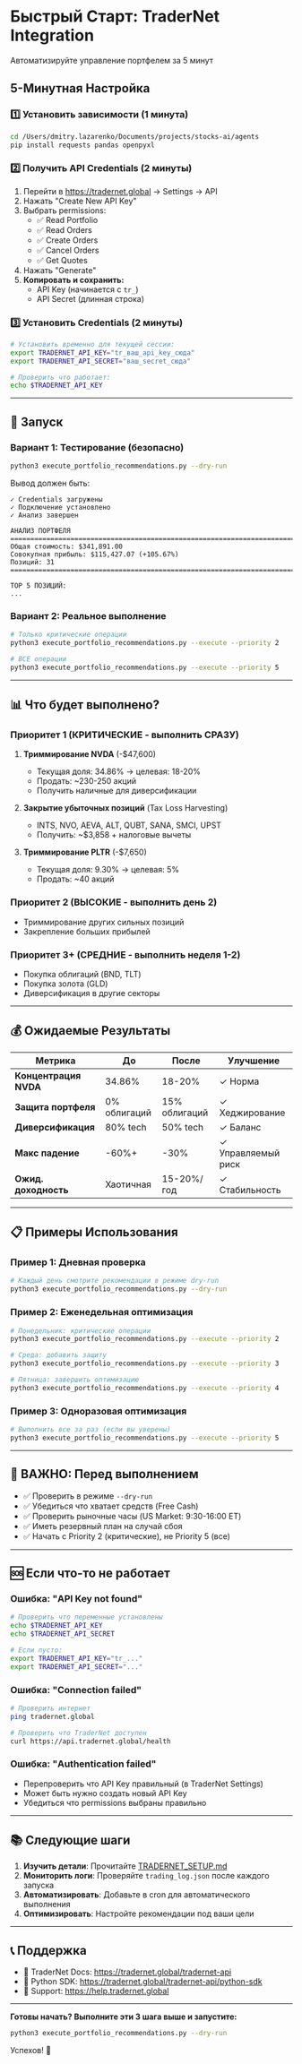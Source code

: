 # Быстрый Старт: TraderNet Integration

Автоматизируйте управление портфелем за 5 минут

## 5-Минутная Настройка

### 1️⃣ Установить зависимости (1 минута)

```bash
cd /Users/dmitry.lazarenko/Documents/projects/stocks-ai/agents
pip install requests pandas openpyxl
```

### 2️⃣ Получить API Credentials (2 минуты)

1. Перейти в https://tradernet.global → Settings → API
2. Нажать "Create New API Key"
3. Выбрать permissions:
   - ✅ Read Portfolio
   - ✅ Read Orders
   - ✅ Create Orders
   - ✅ Cancel Orders
   - ✅ Get Quotes
4. Нажать "Generate"
5. **Копировать и сохранить:**
   - API Key (начинается с `tr_`)
   - API Secret (длинная строка)

### 3️⃣ Установить Credentials (2 минуты)

```bash
# Установить временно для текущей сессии:
export TRADERNET_API_KEY="tr_ваш_api_key_сюда"
export TRADERNET_API_SECRET="ваш_secret_сюда"

# Проверить что работает:
echo $TRADERNET_API_KEY
```

---

## 🚀 Запуск

### Вариант 1: Тестирование (безопасно)

```bash
python3 execute_portfolio_recommendations.py --dry-run
```

Вывод должен быть:
```
✓ Credentials загружены
✓ Подключение установлено
✓ Анализ завершен

АНАЛИЗ ПОРТФЕЛЯ
================================================================================
Общая стоимость: $341,891.00
Совокупная прибыль: $115,427.07 (+105.67%)
Позиций: 31
================================================================================

TOP 5 ПОЗИЦИЙ:
...
```

### Вариант 2: Реальное выполнение

```bash
# Только критические операции
python3 execute_portfolio_recommendations.py --execute --priority 2

# ВСЕ операции
python3 execute_portfolio_recommendations.py --execute --priority 5
```

---

## 📊 Что будет выполнено?

### Приоритет 1 (КРИТИЧЕСКИЕ - выполнить СРАЗУ)

1. **Триммирование NVDA** (-$47,600)
   - Текущая доля: 34.86% → целевая: 18-20%
   - Продать: ~230-250 акций
   - Получить наличные для диверсификации

2. **Закрытие убыточных позиций** (Tax Loss Harvesting)
   - INTS, NVO, AEVA, ALT, QUBT, SANA, SMCI, UPST
   - Получить: ~$3,858 + налоговые вычеты

3. **Триммирование PLTR** (-$7,650)
   - Текущая доля: 9.30% → целевая: 5%
   - Продать: ~40 акций

### Приоритет 2 (ВЫСОКИЕ - выполнить день 2)

- Триммирование других сильных позиций
- Закрепление больших прибылей

### Приоритет 3+ (СРЕДНИЕ - выполнить неделя 1-2)

- Покупка облигаций (BND, TLT)
- Покупка золота (GLD)
- Диверсификация в другие секторы

---

## 💰 Ожидаемые Результаты

| Метрика | До | После | Улучшение |
|---------|-----|-------|-----------|
| **Концентрация NVDA** | 34.86% | 18-20% | ✓ Норма |
| **Защита портфеля** | 0% облигаций | 15% облигаций | ✓ Хеджирование |
| **Диверсификация** | 80% tech | 50% tech | ✓ Баланс |
| **Макс падение** | -60%+ | -30% | ✓ Управляемый риск |
| **Ожид. доходность** | Хаотичная | 15-20%/год | ✓ Стабильность |

---

## 📋 Примеры Использования

### Пример 1: Дневная проверка

```bash
# Каждый день смотрите рекомендации в режиме dry-run
python3 execute_portfolio_recommendations.py --dry-run
```

### Пример 2: Еженедельная оптимизация

```bash
# Понедельник: критические операции
python3 execute_portfolio_recommendations.py --execute --priority 2

# Среда: добавить защиту
python3 execute_portfolio_recommendations.py --execute --priority 3

# Пятница: завершить оптимизацию
python3 execute_portfolio_recommendations.py --execute --priority 4
```

### Пример 3: Одноразовая оптимизация

```bash
# Выполнить все за раз (если вы уверены)
python3 execute_portfolio_recommendations.py --execute --priority 5
```

---

## 🛑 ВАЖНО: Перед выполнением

- ✅ Проверить в режиме `--dry-run`
- ✅ Убедиться что хватает средств (Free Cash)
- ✅ Проверить рыночные часы (US Market: 9:30-16:00 ET)
- ✅ Иметь резервный план на случай сбоя
- ✅ Начать с Priority 2 (критические), не Priority 5 (все)

---

## 🆘 Если что-то не работает

### Ошибка: "API Key not found"

```bash
# Проверить что переменные установлены
echo $TRADERNET_API_KEY
echo $TRADERNET_API_SECRET

# Если пусто:
export TRADERNET_API_KEY="tr_..."
export TRADERNET_API_SECRET="..."
```

### Ошибка: "Connection failed"

```bash
# Проверить интернет
ping tradernet.global

# Проверить что TraderNet доступен
curl https://api.tradernet.global/health
```

### Ошибка: "Authentication failed"

- Перепроверить что API Key правильный (в TraderNet Settings)
- Может быть нужно создать новый API Key
- Убедиться что permissions выбраны правильно

---

## 📚 Следующие шаги

1. **Изучить детали**: Прочитайте [TRADERNET_SETUP.md](./TRADERNET_SETUP.md)
2. **Мониторить логи**: Проверяйте `trading_log.json` после каждого запуска
3. **Автоматизировать**: Добавьте в cron для автоматического выполнения
4. **Оптимизировать**: Настройте рекомендации под ваши цели

---

## 📞 Поддержка

- 📖 TraderNet Docs: https://tradernet.global/tradernet-api
- 🐍 Python SDK: https://tradernet.global/tradernet-api/python-sdk
- 💬 Support: https://help.tradernet.global

---

**Готовы начать? Выполните эти 3 шага выше и запустите:**

```bash
python3 execute_portfolio_recommendations.py --dry-run
```

Успехов! 🚀

